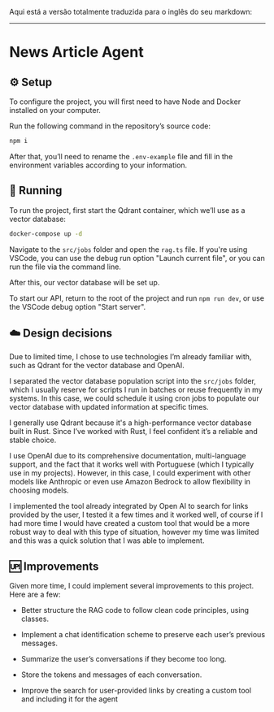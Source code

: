 Aqui está a versão totalmente traduzida para o inglês do seu markdown:

---

# News Article Agent

## ⚙️ Setup

To configure the project, you will first need to have Node and Docker installed on your computer.

Run the following command in the repository’s source code:

```bash
npm i
```

After that, you’ll need to rename the `.env-example` file and fill in the environment variables according to your information.

## 🚀 Running

To run the project, first start the Qdrant container, which we’ll use as a vector database:

```bash
docker-compose up -d
```

Navigate to the `src/jobs` folder and open the `rag.ts` file. If you're using VSCode, you can use the debug run option "Launch current file", or you can run the file via the command line.

After this, our vector database will be set up.

To start our API, return to the root of the project and run `npm run dev`, or use the VSCode debug option "Start server".

## ☁️ Design decisions

Due to limited time, I chose to use technologies I’m already familiar with, such as Qdrant for the vector database and OpenAI.

I separated the vector database population script into the `src/jobs` folder, which I usually reserve for scripts I run in batches or reuse frequently in my systems. In this case, we could schedule it using cron jobs to populate our vector database with updated information at specific times.

I generally use Qdrant because it's a high-performance vector database built in Rust. Since I’ve worked with Rust, I feel confident it’s a reliable and stable choice.

I use OpenAI due to its comprehensive documentation, multi-language support, and the fact that it works well with Portuguese (which I typically use in my projects). However, in this case, I could experiment with other models like Anthropic or even use Amazon Bedrock to allow flexibility in choosing models.

I implemented the tool already integrated by Open AI to search for links provided by the user, I tested it a few times and it worked well, of course if I had more time I would have created a custom tool that would be a more robust way to deal with this type of situation, however my time was limited and this was a quick solution that I was able to implement.

## 🆙 Improvements

Given more time, I could implement several improvements to this project. Here are a few:

* Better structure the RAG code to follow clean code principles, using classes.

* Implement a chat identification scheme to preserve each user’s previous messages.

* Summarize the user’s conversations if they become too long.

* Store the tokens and messages of each conversation.

* Improve the search for user-provided links by creating a custom tool and including it for the agent
